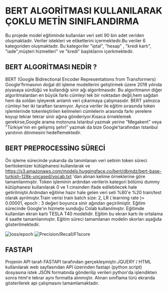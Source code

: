  # BERT ALGORİTMASI KULLANILARAK ÇOKLU METİN SINIFLANDIRMA
  Bu projede model eğitiminde kullanılan veri seti 90 bin adet veriden oluşmaktadır. Veriler istekleri ve etiketlerini içermektedir.Bu veriler 6 kategoriden oluşmaktadır. Bu kategoriler "iptal", "hesap" , "kredi kartı", "iade",müşteri hizmetleri" ve "kredi" başlıklarını içerkmektedir.

## BERT ALGORİTMASI NEDİR ?
  BERT (Google Bidirectional Encoder Representations from Transformers) Google'firmasının doğal dil işleme modellerini geliştirmek üzere 2018 yılında piyasaya sürdüğü ve kullandığı sinir ağı algoritmasıdır. Bu algoritmanın diğer algoritmalardan en büyük farkı cümleyi tek bir noktadan değil,hem sağdan hem da soldan işleyerek anlamlı veri çıkarmaya çalışmasıdır. BERT yalnızca cümleyi her iki taraftan taramıyor. Ayrıca veriler ile eğitim sırasında token işlemlerinde tokenleştirilen kelimeleri cümlelerin arasında farkı yerelere koyup tekrar tekrar sinir ağına gönderiyor.Kısaca örneklemek gerekirse,Google arama motoruna Istanbul yazmak yerine "Megakent" veya "Türkiye'nin en gelişmiş şehri" yazmak da bize Google'tarafından Istanbul yanıtının dönmesini hedeflemektedir.

## BERT PREPROCESSİNG SÜRECİ
 Ön işleme sürecinde yukarıda da tanımlanan veri setinin token süreci berttokenizer kütüphanesi kullanılarak ve https://s3.amazonaws.com/models.huggingface.co/bert/dbmdz/bert-base-turkish-128k-uncased/vocab.txt 'dan alınan kelime örneklerine göre tamamlanmıştır. Token işleminin ardından verilerin kategori bölümü dummy kütüphanesi kullanılarak 0 ve 1 cinsinden ifade edilebilecek hale getirilmiştir.Ardından eğitime hazır hale gelen veri seti %80'e %20 train/test olarak ayrılmıştır.Train verisi train batch size: 2, LR ( learning rate )= 0.00001, epoch : 3 değeri boyunca sinir ağından geçirilmiştir. Eğitim sürecinde Google'ın hizmete sunduğu Colab kullanılmıştır. Eğitimde kullanılan ekran kartı TESLA T40 modelidir. Eğitim bu ekran kartı ile ortalama 4 saatte tamamlanmıştır. Eğitim süreci tamamlanan modelin skorları aşağıda gösterilmektedir.

![loss/epoch](https://github.com/aliciplak95/summarify_case/blob/master/Test/lossepoch.png)
![Precision/Recall/F1score](https://github.com/aliciplak95/summarify_case/blob/master/Test/precisionrecallf1score.png) 

## FASTAPI
 Projenin API tarafı FASTAPI tarafından gerçekleşmiştir.JQUERY / HTML  kullanılarak web sayfasından API üzerinden fastapi (python script) dosyasına istek JSON formatında gönderilip verileri python'da işlendikten sonra html'e tekrar aynı formatta alınmıştır. Alınan sınıflama türü ekranda gösterilerek api çalışmasını tamamlamaktadır.


